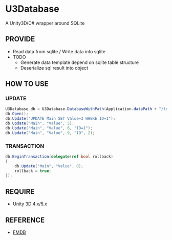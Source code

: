 # U3Database
A Unity3D/C# wrapper around SQLite 

## PROVIDE
* Read data from sqlite / Write data into sqlite
* TODO
	* Generate data template depend on sqlite table structure
	* Deserialize sql result into object

## HOW TO USE
### UPDATE
``` c#
U3Database db = U3Database.DatabaseWithPath(Application.dataPath + "/test.db");
db.Open();
db.Update("UPDATE Main SET Value=3 WHERE ID=1");
db.Update("Main", "Value", 5);
db.Update("Main", "Value", 6, "ID=1");
db.Update("Main", "Value", 9, "ID", 2);
```

### TRANSACTION
```c#
db.BeginTransaction(delegate(ref bool rollback)
{
    db.Update("Main", "Value", 0);
    rollback = true;
});
```

## REQUIRE
* Unity 3D 4.x/5.x


## REFERENCE

* [FMDB](https://github.com/ccgus/fmdb)